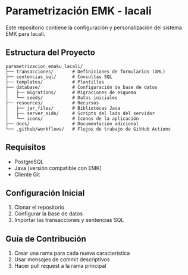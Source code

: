 # Parametrización EMK - lacali

Este repositorio contiene la configuración y personalización del sistema EMK para lacali.

## Estructura del Proyecto

```
parametrizacion_emaku_lacali/
├── transacciones/       # Definiciones de formularios (XML)
├── sentencias_sql/      # Consultas SQL
├── templates/           # Plantillas
├── database/            # Configuración de base de datos
│   ├── migrations/      # Migraciones de esquema
│   └── seeds/           # Datos iniciales
├── resources/           # Recursos
│   ├── jar_files/       # Bibliotecas Java
│   ├── server_side/     # Scripts del lado del servidor
│   └── icons/           # Íconos de la aplicación
├── docs/                # Documentación adicional
└── .github/workflows/   # Flujos de trabajo de GitHub Actions
```

## Requisitos

- PostgreSQL
- Java (versión compatible con EMK)
- Cliente Git

## Configuración Inicial

1. Clonar el repositorio
2. Configurar la base de datos
3. Importar las transacciones y sentencias SQL

## Guía de Contribución

1. Crear una rama para cada nueva característica
2. Usar mensajes de commit descriptivos
3. Hacer pull request a la rama principal
